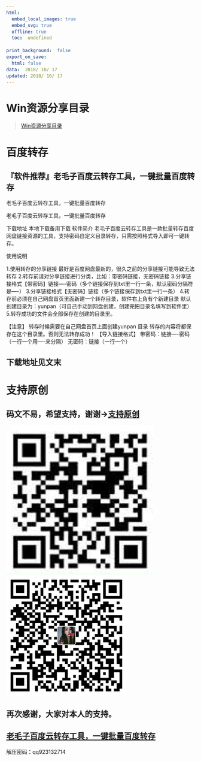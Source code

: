 ```yaml
---
html:
  embed_local_images: true
  embed_svg: true
  offline: true
  toc:  undefined

print_background:  false
export_on_save:
  html: false
data:  2018/ 10/ 17
updated: 2018/ 10/ 17
---
```


# Win资源分享目录

> [Win资源分享目录](https://blog.csdn.net/qq923132714/article/details/83108491 "Win资源分享目录")


# 百度转存

## 『软件推荐』老毛子百度云转存工具，一键批量百度转存

老毛子百度云转存工具，一键批量百度转存

老毛子百度云转存工具，一键批量百度转存


下载地址
本地下载备用下载
软件简介
老毛子百度云转存工具是一款批量转存百度网盘链接资源的工具，支持密码自定义目录转存，只需按照格式导入即可一键转存。

使用说明

1.使用转存的分享链接 最好是百度网盘最新的，很久之前的分享链接可能导致无法转存
2.转存前请对分享链接进行分类，比如：带密码链接，无密码链接
3.分享链接格式【带密码】链接—-密码（多个链接保存到txt里一行一条，默认密码分隔符是—-）
3.分享链接格式【无密码】链接（多个链接保存到txt里一行一条）
4.转存前必须在自己网盘首页里面新建一个转存目录，软件右上角有个新建目录 默认创建目录为：yunpan（可自己手动到网盘创建，创建完把目录名填写到软件里）
5.转存成功的文件会全部保存在创建的目录里。

【注意】
转存时候需要在自己网盘首页上面创建yunpan 目录
转存的内容将都保存在这个目录里。否则无法转存成功！
【导入链接格式】
带密码：链接—-密码（一行一个用—-来分隔）
无密码：链接（一行一个）

## 下载地址见文末

# 支持原创
## 码文不易，希望支持，谢谢->**[支持原创](http://blog.csdn.net/qq923132714/article/details/79399145)**
![微信支付](https://raw.githubusercontent.com/923132714/my_picture/master/blog/support/weixin.png)![微信支付](https://raw.githubusercontent.com/923132714/my_picture/master/blog/support/支付宝.png)
## 再次感谢，大家对本人的支持。



## [老毛子百度云转存工具，一键批量百度转存](http://u16848854.ctfile.net/fs/16848854-330735796 "老毛子百度云转存工具，一键批量百度转存")

解压密码：qq923132714
